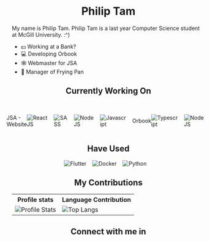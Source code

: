 <h1 align="center"><b> Philip Tam </b></h1>

<p> My name is Philip Tam. Philip Tam is a last year Computer Science student at McGill University. :^) </p>

- 💵 Working at a Bank?
- 💻 Developing Orbook
- 🕸 Webmaster for JSA
- 🧳 Manager of Frying Pan

<h2 align="center"> Currently Working On </h2>
<br>
<div style="display: flex; align-items: center; justify-content: center;">
   <div style="display: flex; align-items: center; justify-content: center;">
      <p> JSA - Website </p>
      <img src="https://img.shields.io/badge/-ReactJS-black?style=flat-square&amp;logo=React" alt="ReactJS">&nbsp;&nbsp;&nbsp;&nbsp;
      <img src="https://img.shields.io/badge/-SASS-black?style=flat-square&amp;logo=SASS" alt="SASS">&nbsp;&nbsp;&nbsp;&nbsp;
      <img src="https://img.shields.io/badge/-NodeJS-black?style=flat-square&amp;logo=nodedotjs" alt="NodeJS">&nbsp;&nbsp;&nbsp;&nbsp;
      <img src="https://img.shields.io/badge/-Javascript-black?style=flat-square&amp;logo=Javascript" alt="Javascript">&nbsp;&nbsp;&nbsp;&nbsp;
   </div>
   <br>
   <div style="display: flex; align-items: center; justify-content: center;">
      <p> Orbook </p>
      <img src="https://img.shields.io/badge/-Typescript-black?style=flat-square&amp;logo=Typescript" alt="Typescript">&nbsp;&nbsp;&nbsp;&nbsp;
      <img src="https://img.shields.io/badge/-NodeJS-black?style=flat-square&amp;logo=nodedotjs" alt="NodeJS">&nbsp;&nbsp;&nbsp;&nbsp;
   </div>
</div>

<h2 align="center"> Have Used </h2>
<div style="display: flex; align-items: center; justify-content: center;">
<img src="https://img.shields.io/badge/-Flutter-black?style=flat-square&amp;logo=flutter" alt="Flutter">&nbsp;&nbsp;&nbsp;&nbsp;
<img src="https://img.shields.io/badge/-Docker-black?style=flat-square&amp;logo=docker" alt="Docker">&nbsp;&nbsp;&nbsp;&nbsp;
<img src="https://img.shields.io/badge/-Python-black?style=flat-square&amp;logo=python" alt="Python">&nbsp;&nbsp;&nbsp;&nbsp;
</div>

<h2 align="center">My Contributions</h2>
<p align="center">
   <table>
      <tr>
       <th>Profile stats  </th>
       <th>Language Contribution</th>
     </tr>
      <tr>
       <td><img alt="Profile Stats" src="https://github-readme-stats.vercel.app/api?username=TamPhilip&show_icons=true&theme=tokyonight"> </td>
       <td><img alt="Top Langs" src="https://github-readme-stats.vercel.app/api/top-langs/?username=TamPhilip&langs_count=10&theme=tokyonight&layout=compact&hide=html,dockerfile,scss,sass,css,coffeescript,bash"> </td>
     </tr>
   </table>
</p>

<h2 align="center">Connect with me in</h2>
<!-- <div align="center">
<a href="https://github.com/hasib-rashid">
  <img src="https://img.shields.io/badge/-Github-black?style=flat-square&amp;logo=github" alt="Github">&nbsp;&nbsp;&nbsp;&nbsp;
</a>
<a href="https://hasibrashid.tk">
  <img src="https://img.shields.io/badge/-Website-black?style=flat-square&amp;logo=circle" alt="Github">&nbsp;&nbsp;&nbsp;&nbsp;
</a><a href="https://dev.to/hasibrashid">
  <img src="https://img.shields.io/badge/-Dev.to-black?style=flat-square&amp;logo=dev.to" alt="Github">&nbsp;&nbsp;&nbsp;&nbsp;
</a><a href="https://open.spotify.com/user/2gm5rrycgg6pu4rdxq3tcc9lx">
  <img src="https://img.shields.io/badge/-Spotify-black?style=flat-square&amp;logo=spotify" alt="Spotify">&nbsp;&nbsp;&nbsp;&nbsp;
</a><a href="https://github.com/hasib-rashid">
  <img src="https://img.shields.io/badge/-Stack Overflow-black?style=flat-square&amp;logo=stack-overflow" alt="Stack Overflow">&nbsp;&nbsp;&nbsp;&nbsp;
</a> -->
</div>

<!-- More to come! -->
